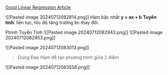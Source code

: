 [Good Linear Regression Article](https://www.analyticsvidhya.com/blog/2021/10/everything-you-need-to-know-about-linear-regression/)

![[Pasted image 20240712082814.png]]
Hàm bậc nhất
	**y = ax + b**
**Tuyến tính**: liên tục, tốc độ tăng trưởng ko thay đổi.


Ptrinh Tuyến Tính
![[Pasted image 20240712082943.png]]
![[Pasted image 20240712082953.png]]


![[Pasted image 20240712083013.png]]
> Dùng Đạo Hàm để tạo phương trình giữa 2 điểm 

![[Pasted image 20240712083556.png]]

